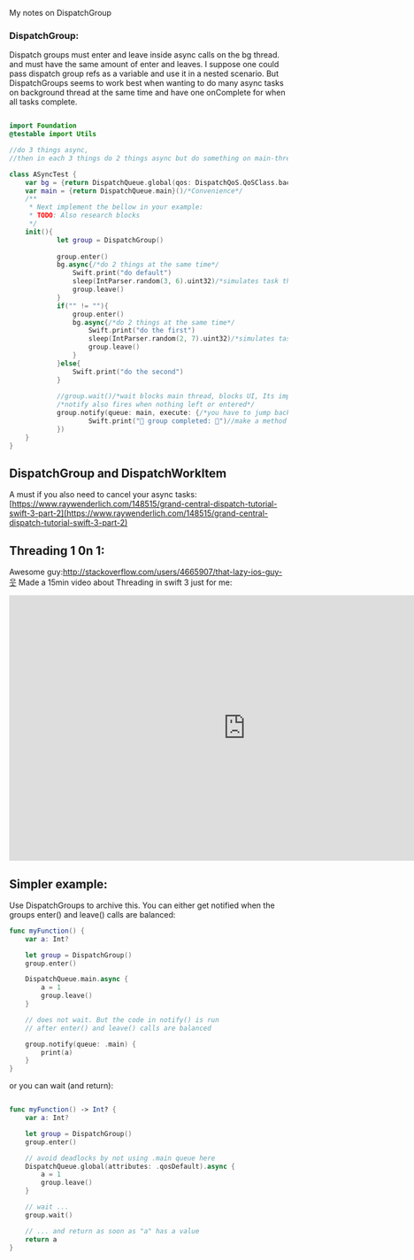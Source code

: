 My notes on DispatchGroup <!--more--> 

### DispatchGroup:
Dispatch groups must enter and leave inside async calls on the bg thread. and must have the same amount of enter and leaves. 
I suppose one could pass dispatch group refs as a variable and use it in a nested scenario. But DispatchGroups seems to work best when wanting to do many async tasks on background thread at the same time and have one onComplete for when all tasks complete. 

```swift

import Foundation
@testable import Utils

//do 3 things async, 
//then in each 3 things do 2 things async but do something on main-thread when these 4 things are all finished

class ASyncTest {
    var bg = {return DispatchQueue.global(qos: DispatchQoS.QoSClass.background)}()/*Convenience*/
	var main = {return DispatchQueue.main}()/*Convenience*/
    /**
     * Next implement the bellow in your example:
     * TODO: Also research blocks
     */
    init(){
            let group = DispatchGroup()
            
            group.enter()
            bg.async{/*do 2 things at the same time*/
                Swift.print("do default")
                sleep(IntParser.random(3, 6).uint32)/*simulates task that takes between 1 and 6 secs*/
                group.leave()
            }
            if("" != ""){
                group.enter()
                bg.async{/*do 2 things at the same time*/
                    Swift.print("do the first")
                    sleep(IntParser.random(2, 7).uint32)/*simulates task that takes between 1 and 6 secs*/
                    group.leave()
                }
            }else{
                Swift.print("do the second")
            }
            
            //group.wait()/*wait blocks main thread, blocks UI, Its important that the notify comes after all enter and leaves has been assigned*/
            /*notify also fires when nothing left or entered*/
            group.notify(queue: main, execute: {/*you have to jump back on main thread to call things on main thread as this scope is still on bg thread*/
                    Swift.print("🏁 group completed: 🏁")//make a method on mainThread and call that instead.
            })
    }
}


```


## DispatchGroup and DispatchWorkItem

A must if you also need to cancel your async tasks: [https://www.raywenderlich.com/148515/grand-central-dispatch-tutorial-swift-3-part-2](https://www.raywenderlich.com/148515/grand-central-dispatch-tutorial-swift-3-part-2) 


## Threading 1 0n 1:

Awesome guy:http://stackoverflow.com/users/4665907/that-lazy-ios-guy-웃 Made a 15min video about Threading in swift 3 just for me: 

<iframe width="854" height="480" src="https://www.youtube.com/embed/YhZahnTiA8U" frameborder="0" allowfullscreen></iframe>


## Simpler example:

Use DispatchGroups to archive this. You can either get notified when the groups enter() and leave() calls are balanced:

```swift
func myFunction() {
    var a: Int?

    let group = DispatchGroup()
    group.enter()

    DispatchQueue.main.async {
        a = 1
        group.leave()
    }

    // does not wait. But the code in notify() is run 
    // after enter() and leave() calls are balanced

    group.notify(queue: .main) {
        print(a)
    }
}
```

or you can wait (and return):

```swift

func myFunction() -> Int? {
    var a: Int?

    let group = DispatchGroup()
    group.enter()

    // avoid deadlocks by not using .main queue here
    DispatchQueue.global(attributes: .qosDefault).async {
        a = 1
        group.leave()
    }

    // wait ...
    group.wait()

    // ... and return as soon as "a" has a value
    return a
}
```